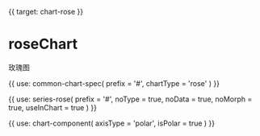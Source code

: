 {{ target: chart-rose }}

# roseChart

玫瑰图

{{ use: common-chart-spec(
    prefix = '#',
    chartType = 'rose'
) }}

{{ use: series-rose(
  prefix = '#',
  noType = true,
  noData = true,
  noMorph = true,
  useInChart = true
) }}

{{ use: chart-component(
  axisType = 'polar',
  isPolar = true
) }}
